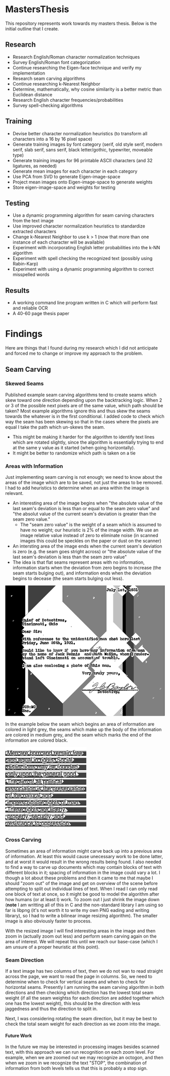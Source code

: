 # MastersThesis
This repository represents work towards my masters thesis. Below is the initial outline that I create.

## Research
- Research English/Roman character normalization techniques
- Survey English/Roman font categorization
- Continue researching the Eigen-face technique and verify my implementation
- Research seam carving algorithms
- Continue researching k-Nearest Neighbor
- Determine, mathematically, why cosine similarity is a better metric than Euclidean distance
- Research English character frequencies/probabilities
- Survey spell-checking algorithms

## Training
- Devise better character normalization heuristics (to transform all characters into a 16 by 16 pixel space)
- Generate training images by font category (serif, old style serif, modern serif, slab serif, sans serif, black letter/gothic, typewriter, moveable type)
- Generate training images for 96 printable ASCII characters (and 32 ligatures, as needed)
- Generate mean images for each character in each category
- Use PCA from SVD to generate Eigen-image-space
- Project mean images onto Eigen-image-space to generate weights
- Store eigen-image-space and weights for testing

## Testing
- Use a dynamic programming algorithm for seam carving characters from the text image
- Use improved character normalization heuristics to standardize extracted characters
- Change k-Nearest Neighbor to use k > 1 (now that more than one instance of each character will be available)
- Experiment with incorporating English letter probabilities into the k-NN algorithm
- Experiment with spell checking the recognized text (possibly using Rabin-Karp)
- Experiment with using a dynamic programming algorithm to correct misspelled words

## Results
- A working command line program written in C which will perform fast and reliable OCR
- A 40-60 page thesis paper

# Findings
Here are things that I found during my research which I did not anticipate and forced me to change or improve my approach to the problem.

## Seam Carving
### Skewed Seams
Published example seam carving algorithms tend to create seams which skew toward one direction depending upon the backtracking logic. When 2 or 3 of the possible next pixels are of the same value, which path should be taken? Most example algorithms ignore this and thus skew the seams towards the whatever is in the first conditional. I added code to check which way the seam has been skewing so that in the cases where the pixels are equal I take the path which un-skews the seam.

- This might be making it harder for the algorithm to identify text lines which are rotated slightly, since the algorithm is essentially trying to end at the same y value as it started (when going horizontally).
- It might be better to randomize which path is taken on a tie

### Areas with Information
Just implementing seam carving is not enough; we need to know about the areas of the image which are to be saved, not just the areas to be removed. I had to add heuristics to determine when an area within the image is relevant.

- An interesting area of the image begins when "the absolute value of the last seam's deviation is less than or equal to the seam zero value" and "the absolut value of the current seam's deviation is greater than the seam zero value."
    + The "seam zero value" is the weight of a seam which is assumed to have no weight; our heuristic is 2% of the image width. We use an image relative value instead of zero to eliminate noise (in scanned images this could be speckles on the paper or dust on the scanner)
- An intersting area of the image ends when the current seam's deviation is zero (e.g. the seam goes stright across) or "the absolute value of the last seam's deviation is less than the seam zero value"
- The idea is that flat seams represent areas with no information, information starts when the deviation from zero begins to increase (the seam starts bulging out), and information ends when the deviation begins to decease (the seam starts bulging out less).

![Example of vertical seam deviation](./doc/img/seams-01.png)

In the example below the seam which begins an area of information are colored in light grey, the seams which make up the body of the information are colored in medium grey, and the seam which marks the end of the information are colored black.

![Example of identified lines of text](./doc/img/seams-02.png)

### Cross Carving
Sometimes an area of information might carve back up into a previous area of information. At least this would cause unecessary work to be done latter, and at worst it would result in the wrong results being found. I also needed to find a way to carve up documents which may contain blocks of text with different blocks in it; spacing of information in the image could vary a lot. I though a lot about these problems and then it came to me that maybe I should "zoom out" of the image and get on overview of the scene before attempting to split out individual lines of text. When I read I can only read one block of text at once, so it might be good to model the algorithm after how humans (or at least I) work. To zoom out I just shrink the image down (**note** I am writting all of this in C and the non-standard library I am using so far is libpng (it's not worth it to write my own PNG eading and writing library), so I had to write a bilinear image resizing algorithm). The smaller image is also obviously faster to process.

With the resized image I will find interesting areas in the image and then zoom in (actually zoom out less) and perform seam carving again on the area of interest. We will repeat this until we reach our base-case (which I am unsure of a proper heuristic at this point).

### Seam Direction
If a text image has two columns of text, then we do not wan to read straight across the page, we want to read the page in columns. So, we need to determine when to check for vertical seams and when to check for horizontal seams. Presently I am running the seam carving algorithm in both directions and then checking which direction has the lowest total seam weight (if all the seam weightss for each direction are added together which one has the lowest weight), this should be the direction with less jaggedness and thus the direction to split in.

Next, I was considering rotating the seam direction, but it may be best to check the total seam weight for each direction as we zoom into the image.

#### Future Work
In the future we may be interested in processing images besides scanned text, with this approach we can run recognition on each zoom level. For example, when we are zoomed out we may recognize an octogon, and then when we zoom in we recognize the text "STOP", the combination of information from both levels tells us that this is probably a stop sign.
